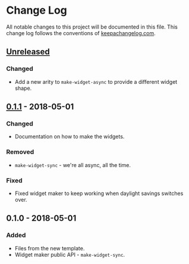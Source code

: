 # Change Log
All notable changes to this project will be documented in this file. This change log follows the conventions of [keepachangelog.com](http://keepachangelog.com/).

## [Unreleased]
### Changed
- Add a new arity to `make-widget-async` to provide a different widget shape.

## [0.1.1] - 2018-05-01
### Changed
- Documentation on how to make the widgets.

### Removed
- `make-widget-sync` - we're all async, all the time.

### Fixed
- Fixed widget maker to keep working when daylight savings switches over.

## 0.1.0 - 2018-05-01
### Added
- Files from the new template.
- Widget maker public API - `make-widget-sync`.

[Unreleased]: https://github.com/your-name/clojure-bakery/compare/0.1.1...HEAD
[0.1.1]: https://github.com/your-name/clojure-bakery/compare/0.1.0...0.1.1
